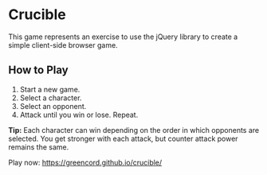 # Crucible

This game represents an exercise to use the jQuery library to create a simple client-side browser game. 

## How to Play

1. Start a new game.
2. Select a character.
3. Select an opponent.
4. Attack until you win or lose. Repeat.

**Tip:** Each character can win depending on the order in which opponents are selected. You get stronger with each attack, but counter attack power remains the same.

Play now: https://greencord.github.io/crucible/
